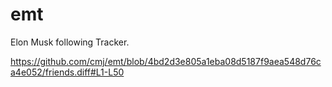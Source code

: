 # emt
Elon Musk following Tracker.

https://github.com/cmj/emt/blob/4bd2d3e805a1eba08d5187f9aea548d76ca4e052/friends.diff#L1-L50
